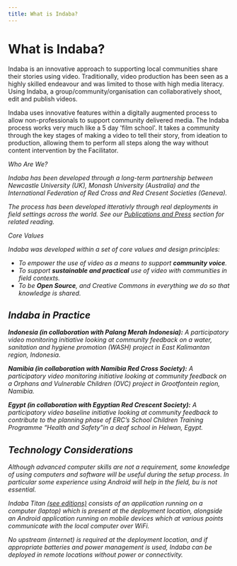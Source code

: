 ```yaml
---
title: What is Indaba?
---
```


<ReadTime />

# What is Indaba?

<Leader>

Indaba is an innovative approach to supporting local communities share their stories using video. Traditionally,  video production has been seen as a highly skilled endeavour and was limited to those with high media literacy. Using Indaba, a group/community/organisation can collaboratively shoot, edit and publish videos. 

<!-- Indaba is a process to support collaborative film-making by non-professionals. It supports the entire process from commissioning content, helping contributors capture high value content, to creating edits \(stories\) representing their narratives. -->

Indaba uses innovative features within a digitally augmented process to allow non-professionals to support community delivered media. The Indaba process works very much like a 5 day 'film school'. It takes a community through the key stages of making a video to tell their story, from ideation to production, allowing them to perform all steps along the way without content intervention by the Facilitator.

<el-divider content-position="left"><i class="el-icon-user"/> Who Are We?</el-divider>

Indaba has been developed through a long-term partnership between Newcastle University (UK), Monash University (Australia) and the International Federation of Red Cross and Red Cresent Societies (Geneva).

The process has been developed itterativly through real deployments in field settings across the world. See our [Publications and Press](/guide/pubs/) section for related reading.

<el-divider content-position="left"><i class="el-icon-trophy"/> Core Values</el-divider>

Indaba was developed within a set of core values and design principles:

- To empower the use of video as a means to support **community voice**.
- To support **sustainable and practical** use of video with communities in field contexts.
- To be **Open Source**, and Creative Commons in everything we do so that knowledge is shared.

</Leader>

## Indaba in Practice

**Indonesia (in collaboration with Palang Merah Indonesia):** A participatory video monitoring initiative looking at community feedback on a  water, sanitation and hygiene promotion (WASH) project in East Kalimantan region, Indonesia. 

<YouTube id="6N8y-uMrMe8" />

**Namibia (in collaboration with Namibia Red Cross Society):** A participatory video monitoring initiative looking at community feedback on a Orphans and Vulnerable Children (OVC)  project in Grootfontein region, Namibia.  

<YouTube id="n7yMINp1dCQ" />

**Egypt (in collaboration with Egyptian Red Crescent Society):**  A participatory video baseline initiative looking at community feedback to contribute to the planning phase of ERC’s School Children Training Programme “Health and Safety”in a deaf school in Helwan, Egypt. 

<YouTube id="KNRztuM_J8Q" />

## Technology Considerations

Although advanced computer skills are not a requirement, some knowledge of using computers and software will be useful during the setup process. In particular some experience using Android will help in the field, bu is not essential.

Indaba Titan [(see editions)](/guide/editions/) consists of an application running on a computer \(laptop\) which is present at the deployment location, alongside an Android application running on mobile devices which at various points communicate with the local computer over WiFi.

No upstream \(internet\) is required at the deployment location, and if appropriate batteries and power management is used, Indaba can be deployed in remote locations without power or connectivity.